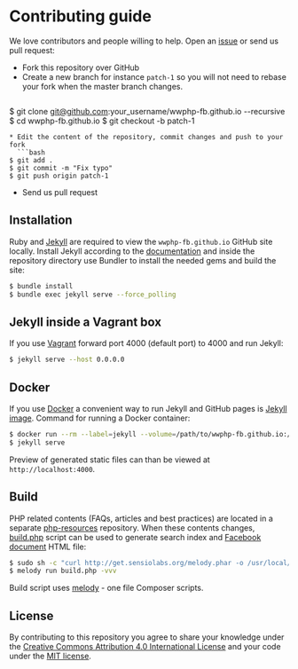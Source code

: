 # Contributing guide

We love contributors and people willing to help. Open an
[issue](https://github.com/wwphp-fb/wwphp-fb.github.io/issues) or send us pull
request:

* Fork this repository over GitHub
* Create a new branch for instance `patch-1` so you will not need to rebase your
  fork when the master branch changes.
  ```bash
$ git clone git@github.com:your_username/wwphp-fb.github.io --recursive
$ cd wwphp-fb.github.io
$ git checkout -b patch-1
```
* Edit the content of the repository, commit changes and push to your fork
  ```bash
$ git add .
$ git commit -m "Fix typo"
$ git push origin patch-1
```
* Send us pull request

## Installation

Ruby and [Jekyll](http://jekyllrb.com/) are required to view the `wwphp-fb.github.io`
GitHub site locally. Install Jekyll according to the
[documentation](http://jekyllrb.com/docs/installation/) and inside the repository
directory use Bundler to install the needed gems and build the site:

```bash
$ bundle install
$ bundle exec jekyll serve --force_polling
```

## Jekyll inside a Vagrant box

If you use [Vagrant](https://www.vagrantup.com/) forward port 4000 (default port)
to 4000 and run Jekyll:

```bash
$ jekyll serve --host 0.0.0.0
```

## Docker

If you use [Docker](https://www.docker.com/) a convenient way to run Jekyll and
GitHub pages is [Jekyll image](https://hub.docker.com/r/jekyll/jekyll/). Command
for running a Docker container:

```bash
$ docker run --rm --label=jekyll --volume=/path/to/wwphp-fb.github.io:/srv/jekyll -it -p 127.0.0.1:4000:4000 jekyll/jekyll:pages bash
$ jekyll serve
```

Preview of generated static files can than be viewed at `http://localhost:4000`.

## Build

PHP related contents (FAQs, articles and best practices) are located in a separate
[php-resources](https://github.com/wwphp-fb/php-resources) repository. When these
contents changes, [build.php](https://github.com/wwphp-fb/wwphp-fb.github.io/blob/master/build.php)
script can be used to generate search index and
[Facebook document](https://www.facebook.com/groups/2204685680/10152913993630681/) HTML file:

```bash
$ sudo sh -c "curl http://get.sensiolabs.org/melody.phar -o /usr/local/bin/melody && chmod a+x /usr/local/bin/melody"
$ melody run build.php -vvv
```

Build script uses [melody](http://melody.sensiolabs.org/) - one file Composer scripts.

## License

By contributing to this repository you agree to share your knowledge under the
[Creative Commons Attribution 4.0 International License][license] and your code
under the [MIT license][license].

[license]: https://github.com/wwphp-fb/php-resources/blob/master/LICENSE
